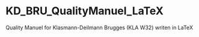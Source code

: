 # KD_BRU_QualityManuel_LaTeX
Quality Manuel for Klasmann-Deilmann Brugges (KLA W32) writen in LaTeX
